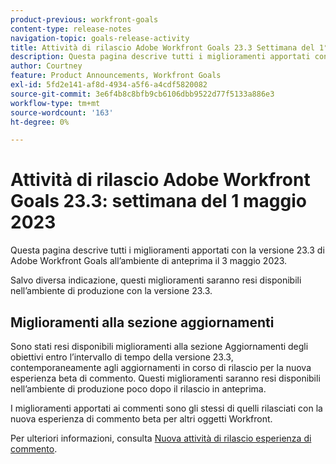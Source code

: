 ```yaml
---
product-previous: workfront-goals
content-type: release-notes
navigation-topic: goals-release-activity
title: Attività di rilascio Adobe Workfront Goals 23.3 Settimana del 1° maggio 2023
description: Questa pagina descrive tutti i miglioramenti apportati con la versione 23.3 di Adobe Workfront Goals all’ambiente di anteprima. Questi miglioramenti saranno resi disponibili nell’ambiente di produzione nella settimana del 1° maggio 2023.
author: Courtney
feature: Product Announcements, Workfront Goals
exl-id: 5fd2e141-af8d-4934-a5f6-a4cdf5820082
source-git-commit: 3e6f4b8c8bfb9cb6106dbb9522d77f5133a886e3
workflow-type: tm+mt
source-wordcount: '163'
ht-degree: 0%

---
```


# Attività di rilascio Adobe Workfront Goals 23.3: settimana del 1 maggio 2023

Questa pagina descrive tutti i miglioramenti apportati con la versione 23.3 di Adobe Workfront Goals all’ambiente di anteprima il 3 maggio 2023.

Salvo diversa indicazione, questi miglioramenti saranno resi disponibili nell’ambiente di produzione con la versione 23.3.

## Miglioramenti alla sezione aggiornamenti

Sono stati resi disponibili miglioramenti alla sezione Aggiornamenti degli obiettivi entro l’intervallo di tempo della versione 23.3, contemporaneamente agli aggiornamenti in corso di rilascio per la nuova esperienza beta di commento. Questi miglioramenti saranno resi disponibili nell’ambiente di produzione poco dopo il rilascio in anteprima.

I miglioramenti apportati ai commenti sono gli stessi di quelli rilasciati con la nuova esperienza di commento beta per altri oggetti Workfront.

Per ulteriori informazioni, consulta [Nuova attività di rilascio esperienza di commento](/help/quicksilver/product-announcements/betas/new-commenting-experience-beta/new-commenting-beta-experience-release-activity.md).

